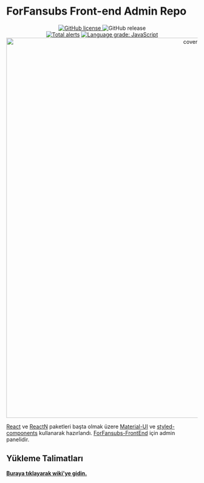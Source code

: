 # ForFansubs Front-end Admin Repo
<p align="center">
<a href="https://github.com/ForFansubs/front-end-admin/blob/master/LICENSE"><img alt="GitHub license" src="https://img.shields.io/github/license/ForFansubs/front-end-admin?style=for-the-badge"> </a> <img alt="GitHub release" src="https://img.shields.io/github/release/ForFansubs/front-end-admin?style=for-the-badge"><br/><a href="https://lgtm.com/projects/g/ForFansubs/front-end/alerts/"><img alt="Total alerts" src="https://img.shields.io/lgtm/alerts/g/ForFansubs/front-end-admin.svg?logo=lgtm&logoWidth=18&style=for-the-badge"></a> <a href="https://lgtm.com/projects/g/ForFansubs/front-end/context:javascript"><img alt="Language grade: JavaScript" src="https://img.shields.io/lgtm/grade/javascript/g/ForFansubs/front-end-admin.svg?logo=lgtm&logoWidth=18&style=for-the-badge"></a>
<br/>
<img src="https://repository-images.githubusercontent.com/203028343/edf1cc00-c1ec-11e9-86ef-9610cee05f91" alt="cover-image" width="1000px"/>
</p>


[React](https://github.com/facebook/react) ve [ReactN](https://github.com/CharlesStover/reactn) paketleri başta olmak üzere [Material-UI](https://github.com/mui-org/material-ui) ve [styled-components](https://github.com/styled-components/styled-components) kullanarak hazırlandı. [ForFansubs-FrontEnd](https://github.com/ForFansubs/front-end) için admin panelidir.

## Yükleme Talimatları

**[Buraya tıklayarak wiki'ye gidin.](https://forfansubs.github.io/docs/)**
